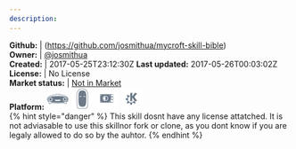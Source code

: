 ```yaml
---
description: 
---
```



**Github:** | (https://github.com/josmithua/mycroft-skill-bible)  
**Owner:** | [@josmithua](https://github.com/josmithua)  
**Created:** | 2017-05-25T23:12:30Z  **Last updated:** 2017-05-26T00:03:02Z  
**License:** | No License  
**Market status:** | [Not in Market](https://market.mycroft.ai/skill/)  
**Platform:**   ![](.gitbook/assets/mark-1-icon.png)  ![](.gitbook/assets/mark-2-icon.png)  ![](.gitbook/assets/picroft-icon.png)  ![](.gitbook/assets/kde.png)   
{% hint style="danger" %}
This skill dosnt have any license attatched. It is not adviasable to use this skillnor fork or clone, as you dont know if you are legaly allowed to do so by the auhtor.
{% endhint %}
